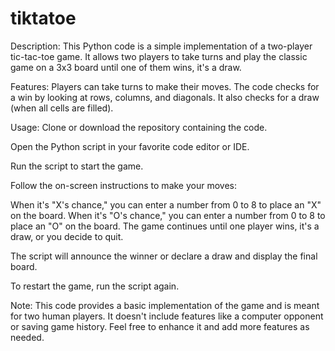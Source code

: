 # tiktatoe
Description:
This Python code is a simple implementation of a two-player tic-tac-toe game. It allows two players to take turns and play the classic game on a 3x3 board until one of them wins, it's a draw.

Features:
Players can take turns to make their moves.
The code checks for a win by looking at rows, columns, and diagonals.
It also checks for a draw (when all cells are filled).

Usage:
Clone or download the repository containing the code.

Open the Python script in your favorite code editor or IDE.

Run the script to start the game.

Follow the on-screen instructions to make your moves:

When it's "X's chance," you can enter a number from 0 to 8 to place an "X" on the board.
When it's "O's chance," you can enter a number from 0 to 8 to place an "O" on the board.
The game continues until one player wins, it's a draw, or you decide to quit.

The script will announce the winner or declare a draw and display the final board.

To restart the game, run the script again.

Note:
This code provides a basic implementation of the game and is meant for two human players. It doesn't include features like a computer opponent or saving game history. Feel free to enhance it and add more features as needed.
